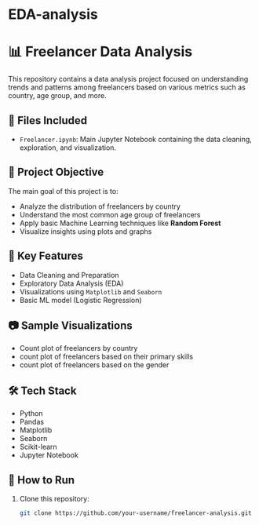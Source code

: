 # EDA-analysis
# 📊 Freelancer Data Analysis

This repository contains a data analysis project focused on understanding trends and patterns among freelancers based on various metrics such as country, age group, and more.

## 📁 Files Included

- `Freelancer.ipynb`: Main Jupyter Notebook containing the data cleaning, exploration, and visualization.

## 🧠 Project Objective

The main goal of this project is to:
- Analyze the distribution of freelancers by country
- Understand the most common age group of freelancers
- Apply basic Machine Learning techniques like **Random Forest**
- Visualize insights using plots and graphs

## 📌 Key Features

- Data Cleaning and Preparation
- Exploratory Data Analysis (EDA)
- Visualizations using `Matplotlib` and `Seaborn`
- Basic ML model (Logistic Regression)

## 📷 Sample Visualizations

- Count plot of freelancers by country
- count plot of freelancers based on their primary skills
- count plot of freelancers  based on the gender

## 🛠️ Tech Stack

- Python
- Pandas
- Matplotlib
- Seaborn
- Scikit-learn
- Jupyter Notebook

## 📝 How to Run

1. Clone this repository:
   ```bash
   git clone https://github.com/your-username/freelancer-analysis.git

